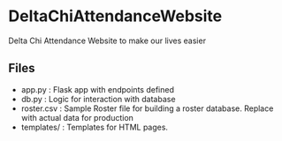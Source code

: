 # DeltaChiAttendanceWebsite
Delta Chi Attendance Website to make our lives easier

## Files
* app.py : Flask app with endpoints defined
* db.py : Logic for interaction with database
* roster.csv : Sample Roster file for building a roster database. Replace with actual data for production
* templates/ : Templates for HTML pages.  
